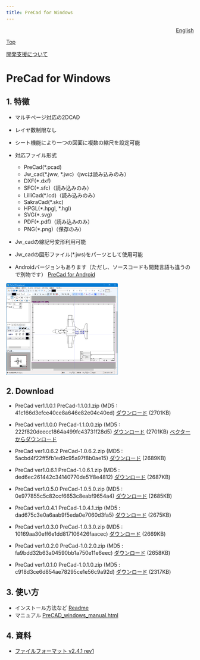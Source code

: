```yaml
---
title: PreCad for Windows
---
```

<div style="text-align: right"><a href=index_en.html>English</a></div>

[Top](https://junkbulk.com)

[開発支援について](donate_ja.html)

# PreCad for Windows

## 1. 特徴 
- マルチページ対応の2DCAD
- レイヤ数制限なし
- シート機能により一つの図面に複数の縮尺を設定可能
- 対応ファイル形式 
  - PreCad(*.pcad)
  - Jw_cad(*.jww, *.jwc)（jwcは読み込みのみ）
  - DXF(*.dxf)
  - SFC(*.sfc)（読み込みのみ）
  - LilliCad(*.lcd)（読み込みのみ）
  - SakraCad(*.skc)
  - HPGL(*.hpgl, *.hgl)
  - SVG(*.svg)
  - PDF(*.pdf)（読み込みのみ）
  - PNG(*.png)（保存のみ）

- Jw_cadの線記号変形利用可能
- Jw_cadの図形ファイル(*.jws)をパーツとして使用可能
- Androidバージョンもあります（ただし、ソースコードも開発言語も違うので別物です）
[PreCad for Android](https://play.google.com/store/apps/details?id=com.junkbulk.precad)

<a href="images/image001.png">
<img src="images/image001.png" href="images/image001.png" alt="sample image" width="300px">
</a>

## 2. Download

- PreCad ver1.1.0.1
PreCad-1.1.0.1.zip (MD5 : 41c166d3efce40ce8a646e82e04c40ed)
[ダウンロード](download/PreCad-1.1.0.1.zip)  (2701KB)

- PreCad ver1.1.0.0
PreCad-1.1.0.0.zip (MD5 : 222f820deecc1864a499fc43731f28d5)
[ダウンロード](download/PreCad-1.1.0.0.zip)  (2701KB)
[ベクターからダウンロード](https://www.vector.co.jp/soft/dl/winnt/business/se526259.html)

- PreCad ver1.0.6.2
PreCad-1.0.6.2.zip (MD5 : 5acbd4f22ff5fb1ed9c95a97f8b0ae15)
[ダウンロード](download/PreCad-1.0.6.2.zip)  (2689KB)


- PreCad ver1.0.6.1
PreCad-1.0.6.1.zip (MD5 : ded6ec261442c34140770de51f8e4812)
[ダウンロード](download/PreCad-1.0.6.1.zip)  (2687KB)

- PreCad ver1.0.5.0
PreCad-1.0.5.0.zip (MD5 : 0e977855c5c82ccf6653c8eabf9654a4)
[ダウンロード](download/PreCad-1.0.5.0.zip)  (2685KB)

- PreCad ver1.0.4.1
PreCad-1.0.4.1.zip (MD5 : dad675c3e0a6aab9f5eda0e7060d3fa5)
[ダウンロード](download/PreCad-1.0.4.1.zip)  (2675KB)

- PreCad ver1.0.3.0
PreCad-1.0.3.0.zip (MD5 : 10169aa30eff6e1dd817106426faacec)
[ダウンロード](download/PreCad-1.0.3.0.zip)  (2669KB)

- PreCad ver1.0.2.0
PreCad-1.0.2.0.zip (MD5 : fa9bdd32b63a04590bb1a750e11e6eec)
[ダウンロード](download/PreCad-1.0.2.0.zip)  (2658KB)

- PreCad ver1.0.1.0
PreCad-1.0.1.0.zip (MD5 : c918d3ce6d854ae78295ce1e56c9a92d)
[ダウンロード](download/PreCad-1.0.1.0.zip)  (2317KB)

## 3. 使い方
- インストール方法など
[Readme](readme_ja.html)
- マニュアル
[PreCAD_windows_manual.html](manual/ja/PreCAD_windows_manual.html)

## 4. 資料

- [ファイルフォーマット v2.4.1 rev1](download/PreCadFormat_v2_4_1_rev1.html)
